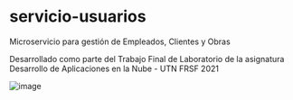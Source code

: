 # servicio-usuarios
Microservicio para gestión de Empleados, Clientes y Obras

Desarrollado como parte del Trabajo Final de Laboratorio de la asignatura Desarrollo de Aplicaciones en la Nube - UTN FRSF 2021

![image](https://user-images.githubusercontent.com/32349705/131579828-f6721ad8-b818-48e0-906e-3810d4a1f2cb.png)
